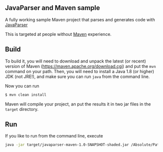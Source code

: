 JavaParser and Maven sample
---

A fully working sample Maven project that parses and generates code with [JavaParser](http://www.javaparser.org)

This is targeted at people without [Maven](https://maven.apache.org/) experience.

## Build

To build it, you will need to download and unpack the latest (or recent) version of Maven (https://maven.apache.org/download.cgi)
and put the `mvn` command on your path.
Then, you will need to install a Java 1.8 (or higher) JDK (not JRE!), and make sure you can run `java` from the command line.

Now you can run 

```bash
$ mvn clean install
```

Maven will compile your project,  an put the results it in two jar files in the `target` directory.

## Run

If you like to run from the command line,
execute

```bash
java -jar target/javaparser-maven-1.0-SNAPSHOT-shaded.jar /Absolute/Path/To/The/Java/File/You/Want/To/Parse
```

